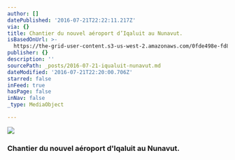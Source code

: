 ```yaml
---
author: []
datePublished: '2016-07-21T22:22:11.217Z'
via: {}
title: Chantier du nouvel aéroport d’Iqaluit au Nunavut.
isBasedOnUrl: >-
  https://the-grid-user-content.s3-us-west-2.amazonaws.com/0fde498e-fd8e-4361-b0d2-10f9a01b9cc7.jpg
publisher: {}
description: ''
sourcePath: _posts/2016-07-21-iqualuit-nunavut.md
dateModified: '2016-07-21T22:20:00.706Z'
starred: false
inFeed: true
hasPage: false
inNav: false
_type: MediaObject

---
```

![](https://the-grid-user-content.s3-us-west-2.amazonaws.com/2fcdd656-e790-42d0-93b6-ac4e663cd192.jpg)

### Chantier du nouvel aéroport d'Iqaluit au Nunavut.